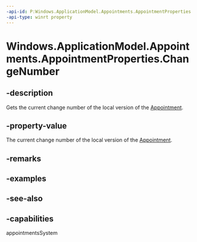 ```yaml
---
-api-id: P:Windows.ApplicationModel.Appointments.AppointmentProperties.ChangeNumber
-api-type: winrt property
---
```


<!-- Property syntax
public string ChangeNumber { get; }
-->

# Windows.ApplicationModel.Appointments.AppointmentProperties.ChangeNumber

## -description
Gets the current change number of the local version of the [Appointment](appointment.md).

## -property-value
The current change number of the local version of the [Appointment](appointment.md).

## -remarks

## -examples

## -see-also

## -capabilities
appointmentsSystem
